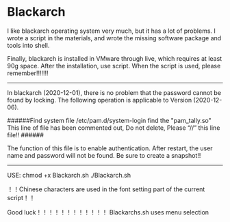 # Blackarch
I like blackarch operating system very much, but it has a lot of problems. I wrote a script in the materials, and wrote the missing software package and tools into shell.



Finally, blackarch is installed in VMware through live, which requires at least 90g space. After the installation, use script. When the script is used, please remember!!!!!!!
********************************************************************
In blackarch (2020-12-01), there is no problem that the password cannot be found by locking. The following operation is applicable to Version (2020-12-06).

######Find system file /etc/pam.d/system-login   find the "pam_tally.so" This line of file has been commented out, Do not delete, Please “//” this line file!! ######

The function of this file is to enable authentication. After restart, the user name and password will not be found. Be sure to create a snapshot!!
********************************************************************
USE:
chmod +x Blackarch.sh
./Blackarch.sh

！！Chinese characters are used in the font setting part of the current script！！

Good luck！！！！！！！！！！！！
Blackarchs.sh uses menu selection
